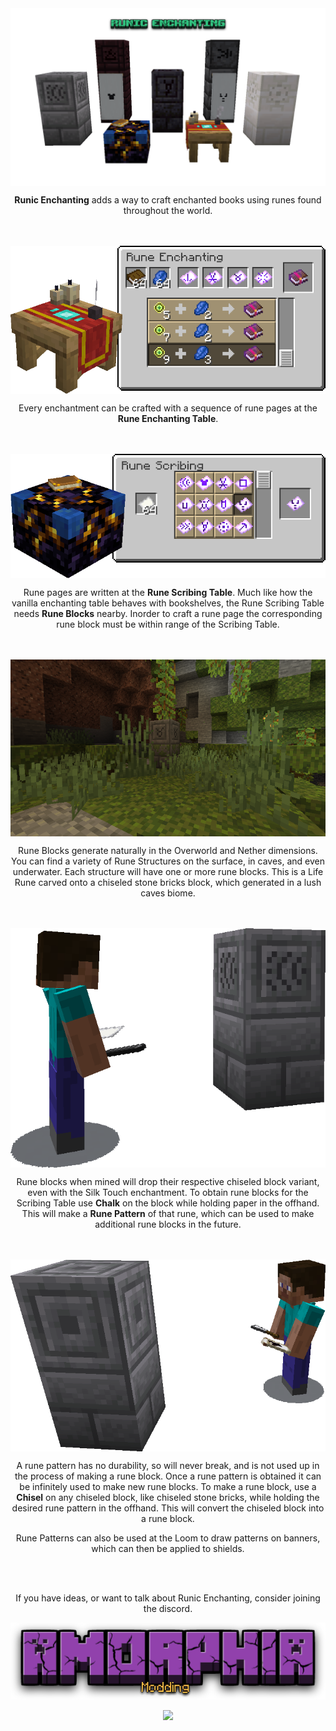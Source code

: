 <img align="center" src="img/banner_content.png"/>
<p align="center"><strong>Runic Enchanting</strong> adds a way to craft enchanted books using runes found throughout the world.</p><br/><br/>
<img align="center" src="img/banner_rune_enchanting.png"/>
<p align="center">Every enchantment can be crafted with a sequence of rune pages at the <strong>Rune Enchanting Table</strong>.</p><br/><br/>
<img align="center" src="img/banner_rune_scribing.png"/>
<p align="center">Rune pages are written at the <strong>Rune Scribing Table</strong>. Much like how the vanilla enchanting table behaves with bookshelves, the Rune Scribing Table needs <strong>Rune Blocks</strong> nearby. Inorder to craft a rune page the corresponding rune block must be within range of the Scribing Table.</p><br/><br/>
<img align="center" src="img/rune_block_in_the_wild.png">
<p align="center">Rune Blocks generate naturally in the Overworld and Nether dimensions. You can find a variety of Rune Structures on the surface, in caves, and even underwater. Each structure will have one or more rune blocks. This is a Life Rune carved onto a chiseled stone bricks block, which generated in a lush caves biome.</p><br/><br/>
<img align="center" src="img/rune_copy.png"/>
<p align="center">Rune blocks when mined will drop their respective chiseled block variant, even with the Silk Touch enchantment. To obtain rune blocks for the Scribing Table use <strong>Chalk</strong> on the block while holding paper in the offhand. This will make a <strong>Rune Pattern</strong> of that rune, which can be used to make additional rune blocks in the future.</p><br/><br/>
<img align="center" src="img/rune_paste.png"/>
<p align="center">A rune pattern has no durability, so will never break, and is not used up in the process of making a rune block. Once a rune pattern is obtained it can be infinitely used to make new rune blocks. To make a rune block, use a <strong>Chisel</strong> on any chiseled block, like chiseled stone bricks, while holding the desired rune pattern in the offhand. This will convert the chiseled block into a rune block.</p>
<p align="center">Rune Patterns can also be used at the Loom to draw patterns on banners, which can then be applied to shields.</p><br/><br/>
<p align="center">If you have ideas, or want to talk about Runic Enchanting, consider joining the discord.</p>
<p align="center"><a href="https://discord.gg/W5yXwW8yAA"><img src="img/amorphia_modding_banner.png"/></a></p>
<p align="center"><a href="https://discord.gg/W5yXwW8yAA"><img src="https://img.shields.io/discord/949008773308092457?color=7289DA&amp;label=discord&amp;logo=discord&amp;logoColor=fff&amp;style=for-the-badge"/></a></p>

